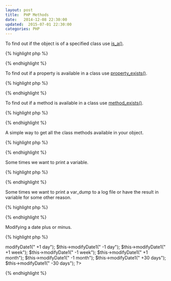 ```yaml
---
layout: post
title:  PHP Methods
date:   2014-12-08 22:30:00
updated:  2015-07-01 22:30:00
categories: PHP
---
```


To find out if the object is of a specified class use [is_a()][is-a].

{% highlight php %}
<?php
$obj = new ObjectStuff();
is_a($obj, 'ObjectStuff');
?>
{% endhighlight %}

To find out if a property is available in a class use [property_exists()][property_exists].

{% highlight php %}
<?php
property_exists('aClass', 'aProperty')
?>
{% endhighlight %}

To find out if a method is available in a class use [method_exists()][method-exists].

{% highlight php %}
<?php
$obj = new ObjectStuff();
method_exists($obj, 'ObjectMethod');
?>
{% endhighlight %}

A simple way to get all the class methods available in your object.

{% highlight php %}
<?php
$a = new A();
$class_methods = get_class_methods($a);
foreach($class_methods as $i){
  echo $i;
}
?>
{% endhighlight %}

Some times we want to print a variable.

{% highlight php %}
<?php
$toprint = print_r($somevar, true);
echo toprint;
?>
{% endhighlight %}

Some times we want to print a var_dump to a log file or have the result in variable for some other reason.

{% highlight php %}
<?php
ob_start();
var_dump($stuffInVar);
$result = ob_get_clean();
?>
{% endhighlight %}

Modifying a date plus or minus.

{% highlight php %}
<?php
public function modifyDate1($newDate)
{
  $date = date("Y-m-d");
  return strtotime(date("Y-m-d", strtotime($date)) . $newDate);
}

public function modifyDate2($newDate)
{
  return date('d-m-Y', strtotime($newDate));
}

$this->modifyDate1(" +1 day");
$this->modifyDate1(" -1 day");
$this->modifyDate1(" +1 week");
$this->modifyDate1(" -1 week");
$this->modifyDate1(" +1 month");
$this->modifyDate1(" -1 month");
$this->modifyDate1(" +30 days");
$this->modifyDate1(" -30 days");
?>
{% endhighlight %}


[is-a]:http://php.net/manual/en/function.is-a.php
[property_exists]:http://php.net/manual/en/function.property-exists.php
[method-exists]:http://php.net/manual/en/function.method-exists.php
